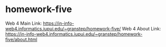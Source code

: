 # homework-five
Web 4 Main Link: https://in-info-web4.informatics.iupui.edu/~granstep/homework-five/
Web 4 About Link: https://in-info-web4.informatics.iupui.edu/~granstep/homework-five/about.html
